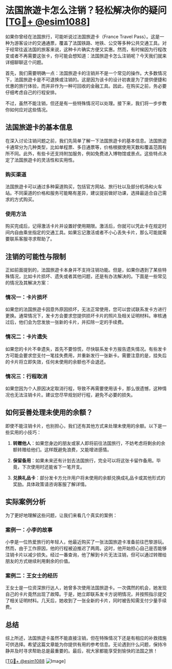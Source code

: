 # 法国旅遊卡怎么注销？轻松解决你的疑问[[TG💪+ @esim1088](https://t.me/s/esim1088)]

如果你曾经在法国旅行，可能听说过法国旅遊卡（France Travel Pass）。这是一种为游客设计的交通通票，覆盖了法国铁路、地铁、公交等多种公共交通工具。对于经常往返法国的旅客来说，这种卡片确实方便又实惠。然而，有时候因为行程改变或者不再需要这张卡，你可能会想知道：法国旅遊卡怎么注销呢？今天我们就来详细聊聊这个问题。

首先，我们需要明确一点：法国旅遊卡的注销并不是一个常见的操作。大多数情况下，法国旅遊卡是不可退换或注销的。这是因为该卡的设计初衷是为了提供便捷和优惠的旅行体验，而并非作为一种可回收的金融工具。因此，在购买之前，务必要仔细考虑自己的行程安排。

不过，虽然不能注销，但还是有一些特殊情况可以处理。接下来，我们将一步步教你如何应对这些情况。

## 法国旅遊卡的基本信息

在深入讨论注销问题之前，我们先简单了解一下法国旅遊卡的基本信息。法国旅遊卡通常分为几种类型，比如单程票、多日通票等，价格根据使用天数和覆盖范围有所不同。此外，有些卡还支持附加服务，例如免费进入博物馆或景点。这些特点决定了法国旅遊卡的灵活性和实用性。

### 购买渠道

法国旅遊卡可以通过多种渠道购买，包括官方网站、旅行社以及部分机场和火车站。不同渠道的价格和服务可能略有差异，建议提前做好功课，选择最适合自己需求的方式购买。

### 使用方法

购买完成后，记得激活卡片并设置好使用期限。激活后，你就可以凭此卡在规定时间内自由乘坐指定的交通工具。如果忘记激活或者不小心丢失卡片，那么可能就需要联系客服寻求帮助了。

## 注销的可能性与限制

正如前面提到的，法国旅遊卡本身并不支持注销功能。但是，如果你遇到了某些特殊情况，比如卡片损坏、遗失或者其他问题，还是有办法解决的。下面是一些常见的情况及其解决方案：

### 情况一：卡片损坏

如果您的法国旅遊卡因意外原因损坏，无法正常使用，您可以尝试联系发卡方进行更换。通常情况下，发卡方会要求您提供损坏卡片的照片及相关证明材料。审核通过后，他们会为您发放一张新的卡片，并扣除一定的手续费。

### 情况二：卡片遗失

如果您的卡片不幸遗失，首先不要惊慌，尽快联系发卡方报告遗失情况。有些发卡方可能会要求您支付一笔挂失费用，并重新发行一张新卡。需要注意的是，挂失后的卡片将立即失效，任何未使用的余额也不会退还。

### 情况三：行程取消

如果您因为个人原因决定取消行程，导致不再需要使用该卡，那么很遗憾，这种情况也无法注销卡片。建议您尽早规划好行程，避免不必要的损失。

## 如何妥善处理未使用的余额？

即使不能注销卡片，也别担心，我们还有其他方式来处理未使用的余额。以下是一些实用的小技巧：

1. **转赠他人**：如果您身边的朋友或家人即将前往法国旅行，不妨考虑将剩余的余额转赠给他们。这样既避免浪费，又能增进感情。
   
2. **保留备用**：如果未来还有计划去法国旅行，完全可以将这张卡留作备用。毕竟，下次使用时还能省下一笔开支。

3. **兑换礼品卡**：部分发卡方允许用户将未使用的余额兑换成礼品卡或其他形式的奖励。具体政策请咨询客服了解详情。

## 实际案例分析

为了更好地理解这些问题，让我们来看几个真实的案例：

### 案例一：小李的故事

小李是一位热爱旅行的年轻人，他最近购买了一张法国旅遊卡准备前往巴黎游玩。然而，由于工作原因，他的行程被迫推迟了两周。这时，他开始担心自己是否能够注销卡片以减少损失。经过一番查询，他了解到卡片无法注销，但可以通过转赠给朋友的方式继续利用剩余的价值。

### 案例二：王女士的经历

王女士是一位资深旅行达人，她曾多次使用法国旅遊卡。一次偶然的机会，她发现自己的卡片竟然出现了故障。于是，她立即联系发卡方说明情况，并按照指示提交了相关证明材料。几天后，她收到了一张全新的卡片，同时被告知需支付少量手续费。

## 总结

综上所述，法国旅遊卡虽然不能直接注销，但在特殊情况下还是有相应的补救措施可供选择。希望这篇文章能为你提供有用的参考信息。无论遇到什么问题，保持冷静并及时寻求帮助总是最重要的。最后，祝大家都能享受到愉快的法国之旅！

[[TG💪+ @esim1088](https://t.me/s/esim1088) ![Image](https://i.postimg.cc/4NQfJmqS/Snipaste-2025-05-13-00-14-12.png)]